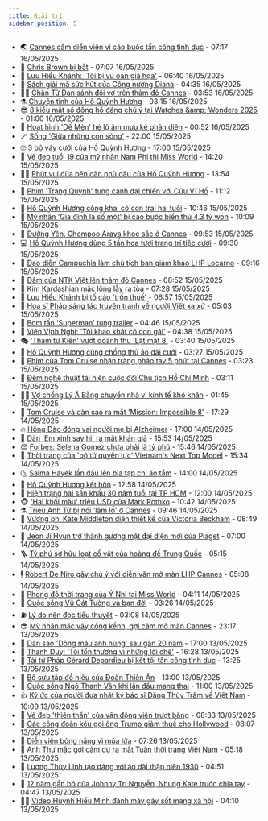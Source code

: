 ```yaml
---
title: Giải trí
sidebar_position: 5
---
```


<!-- vnexpress-giai-tri:START -->
- 🌏 [Cannes cấm diễn viên vì cáo buộc tấn công tình dục](https://vnexpress.net/cannes-cam-dien-vien-vi-cao-buoc-tan-cong-tinh-duc-4886682.html) - 07:17 16/05/2025
- 💫 [Chris Brown bị bắt](https://vnexpress.net/chris-brown-bi-bat-4886797.html) - 07:07 16/05/2025
- 🌮 [Lưu Hiểu Khánh: &#39;Tôi bị vu oan giá họa&#39;](https://vnexpress.net/luu-hieu-khanh-toi-bi-vu-oan-gia-hoa-4886810.html) - 06:40 16/05/2025
- 🧠 [Sách giải mã sức hút của Công nương Diana](https://vnexpress.net/sach-giai-ma-suc-hut-cua-cong-nuong-diana-4882319.html) - 04:35 16/05/2025
- 👨‍🏫 [Chân Tử Đan sánh đôi vợ trên thảm đỏ Cannes](https://vnexpress.net/chan-tu-dan-sanh-doi-vo-tren-tham-do-cannes-4886705.html) - 03:53 16/05/2025
- ⚗️ [Chuyện tình của Hồ Quỳnh Hương](https://vnexpress.net/chuyen-tinh-cua-ho-quynh-huong-4886576.html) - 03:15 16/05/2025
- 😎 [8 kiểu mặt số đồng hồ đáng chú ý tại Watches &amp;amp; Wonders 2025](https://vnexpress.net/8-kieu-mat-so-dong-ho-dang-chu-y-tai-watches-wonders-2025-4885789.html) - 01:00 16/05/2025
- 🫣 [Hoạt hình &#39;Dế Mèn&#39; hé lộ âm mưu kẻ phản diện](https://vnexpress.net/hoat-hinh-de-men-he-lo-am-muu-ke-phan-dien-4886516.html) - 00:52 16/05/2025
- 🪄 [Sống &#39;Giữa những con sóng&#39;](https://vnexpress.net/song-giua-nhung-con-song-4885827.html) - 22:00 15/05/2025
- 🤓 [3 bộ váy cưới của Hồ Quỳnh Hương](https://vnexpress.net/3-bo-vay-cuoi-cua-ho-quynh-huong-4886547.html) - 17:00 15/05/2025
- 🫶 [Vẻ đẹp tuổi 19 của mỹ nhân Nam Phi thi Miss World](https://vnexpress.net/ve-dep-tuoi-19-cua-my-nhan-nam-phi-thi-miss-world-4885956.html) - 14:20 15/05/2025
- 🧑‍🏫 [Phút vui đùa bên dàn phù dâu của Hồ Quỳnh Hương](https://vnexpress.net/phut-vui-dua-ben-dan-phu-dau-cua-ho-quynh-huong-4886537.html) - 13:54 15/05/2025
- 🦄 [Phim &#39;Trạng Quỳnh&#39; tung cảnh đại chiến với Cửu Vĩ Hồ](https://vnexpress.net/phim-trang-quynh-tung-canh-dai-chien-voi-cuu-vi-ho-4886497.html) - 11:12 15/05/2025
- 💫 [Hồ Quỳnh Hương công khai có con trai hai tuổi](https://vnexpress.net/ho-quynh-huong-cong-khai-co-con-trai-hai-tuoi-4886507.html) - 10:46 15/05/2025
- 🎊 [Mỹ nhân &#39;Gia đình là số một&#39; bị cáo buộc biển thủ 4,3 tỷ won](https://vnexpress.net/my-nhan-gia-dinh-la-so-mot-bi-cao-buoc-bien-thu-4-3-ty-won-4886439.html) - 10:09 15/05/2025
- 👹 [Đường Yên, Chompoo Araya khoe sắc ở Cannes](https://vnexpress.net/duong-yen-chompoo-araya-khoe-sac-o-cannes-4886455.html) - 09:53 15/05/2025
- 💻 [Hồ Quỳnh Hương dùng 5 tấn hoa tươi trang trí tiệc cưới](https://vnexpress.net/ho-quynh-huong-dung-5-tan-hoa-tuoi-trang-tri-tiec-cuoi-4886158.html) - 09:30 15/05/2025
- 🤡 [Đạo diễn Campuchia làm chủ tịch ban giám khảo LHP Locarno](https://vnexpress.net/dao-dien-campuchia-lam-chu-tich-ban-giam-khao-lhp-locarno-4886378.html) - 09:16 15/05/2025
- 🥰 [Đầm của NTK Việt lên thảm đỏ Cannes](https://vnexpress.net/dam-cua-ntk-viet-len-tham-do-cannes-4886434.html) - 08:52 15/05/2025
- 🚀 [Kim Kardashian mặc lộng lẫy ra tòa](https://vnexpress.net/kim-kardashian-mac-long-lay-ra-toa-4886236.html) - 07:28 15/05/2025
- 📝 [Lưu Hiểu Khánh bị tố cáo &#39;trốn thuế&#39;](https://vnexpress.net/luu-hieu-khanh-bi-to-cao-tron-thue-4886341.html) - 06:57 15/05/2025
- 🐲 [Họa sĩ Pháp sáng tác truyện tranh về người Việt xa xứ](https://vnexpress.net/hoa-si-phap-sang-tac-truyen-tranh-ve-nguoi-viet-xa-xu-4884628.html) - 05:03 15/05/2025
- 🎃 [Bom tấn &#39;Superman&#39; tung trailer](https://vnexpress.net/bom-tan-superman-tung-trailer-4886226.html) - 04:46 15/05/2025
- 🤠 [Viên Vịnh Nghi: &#39;Tôi khao khát có con gái&#39;](https://vnexpress.net/vien-vinh-nghi-toi-khao-khat-co-con-gai-4886280.html) - 04:38 15/05/2025
- 🎭 [&#39;Thám tử Kiên&#39; vượt doanh thu &#39;Lật mặt 8&#39;](https://vnexpress.net/tham-tu-kien-vuot-doanh-thu-lat-mat-8-4886193.html) - 03:40 15/05/2025
- 🧰 [Hồ Quỳnh Hương cùng chồng thử áo dài cưới](https://vnexpress.net/ho-quynh-huong-cung-chong-thu-ao-dai-cuoi-4886221.html) - 03:27 15/05/2025
- 🦍 [Phim của Tom Cruise nhận tràng pháo tay 5 phút tại Cannes](https://vnexpress.net/phim-cua-tom-cruise-nhan-trang-phao-tay-5-phut-tai-cannes-4886124.html) - 03:23 15/05/2025
- 🌝 [Đêm nghệ thuật tái hiện cuộc đời Chủ tịch Hồ Chí Minh](https://vnexpress.net/dem-nghe-thuat-tai-hien-cuoc-doi-chu-tich-ho-chi-minh-4886087.html) - 03:11 15/05/2025
- 🧑‍💻 [Vợ chồng Lý Á Bằng chuyển nhà vì kinh tế khó khăn](https://vnexpress.net/vo-chong-ly-a-bang-chuyen-nha-vi-kinh-te-kho-khan-4886155.html) - 01:45 15/05/2025
- 🥸 [Tom Cruise và dàn sao ra mắt &#39;Mission: Impossible 8&#39;](https://vnexpress.net/tom-cruise-va-dan-sao-ra-mat-mission-impossible-8-4886090.html) - 17:29 14/05/2025
- 🔥 [Hồng Đào đóng vai người mẹ bị Alzheimer](https://vnexpress.net/hong-dao-dong-vai-nguoi-me-bi-alzheimer-4885850.html) - 17:00 14/05/2025
- 🐎 [Dàn &#39;Em xinh say hi&#39; ra mắt khán giả](https://vnexpress.net/dan-em-xinh-say-hi-ra-mat-khan-gia-4886083.html) - 15:53 14/05/2025
- 😎 [Forbes: Selena Gomez chưa phải là tỷ phú](https://vnexpress.net/forbes-selena-gomez-chua-phai-la-ty-phu-4886039.html) - 15:46 14/05/2025
- 🦄 [Thời trang của &#39;bộ tứ quyền lực&#39; Vietnam&#39;s Next Top Model](https://vnexpress.net/thoi-trang-cua-bo-tu-quyen-luc-vietnam-s-next-top-model-4886069.html) - 15:34 14/05/2025
- 🌜 [Salma Hayek lần đầu lên bìa tạp chí áo tắm](https://vnexpress.net/salma-hayek-lan-dau-len-bia-tap-chi-ao-tam-4885966.html) - 14:00 14/05/2025
- 🚦 [Hồ Quỳnh Hương kết hôn](https://vnexpress.net/ho-quynh-huong-ket-hon-4886059.html) - 12:58 14/05/2025
- 🧐 [Hiện trạng hai sân khấu 30 năm tuổi tại TP HCM](https://vnexpress.net/hien-trang-hai-san-khau-30-nam-tuoi-tai-tp-hcm-4885976.html) - 12:00 14/05/2025
- 🐵 [&#39;Hai khối màu&#39; triệu USD của Mark Rothko](https://vnexpress.net/hai-khoi-mau-trieu-usd-cua-mark-rothko-4886024.html) - 10:42 14/05/2025
- ⚗️ [Triệu Anh Tử bị nói &#39;làm lố&#39; ở Cannes](https://vnexpress.net/trieu-anh-tu-bi-noi-lam-lo-o-cannes-4885882.html) - 09:46 14/05/2025
- 👺 [Vương phi Kate Middleton diện thiết kế của Victoria Beckham](https://vnexpress.net/vuong-phi-kate-middleton-dien-thiet-ke-cua-victoria-beckham-4885943.html) - 08:49 14/05/2025
- 🌊 [Jeon Ji Hyun trở thành gương mặt đại diện mới của Piaget](https://vnexpress.net/jeon-ji-hyun-tro-thanh-guong-mat-dai-dien-moi-cua-piaget-4882643.html) - 07:00 14/05/2025
- 🪜 [Tỷ phú sở hữu loạt cổ vật của hoàng đế Trung Quốc](https://vnexpress.net/ty-phu-so-huu-loat-co-vat-cua-hoang-de-trung-quoc-4885725.html) - 05:15 14/05/2025
- 🕴 [Robert De Niro gây chú ý với diễn văn mở màn LHP Cannes](https://vnexpress.net/robert-de-niro-gay-chu-y-voi-dien-van-mo-man-lhp-cannes-4885623.html) - 05:08 14/05/2025
- 💃 [Phong độ thời trang của Ý Nhi tại Miss World](https://vnexpress.net/phong-do-thoi-trang-cua-y-nhi-tai-miss-world-4885364.html) - 04:11 14/05/2025
- 🦄 [Cuộc sống Vũ Cát Tường và bạn đời](https://vnexpress.net/cuoc-song-vu-cat-tuong-va-ban-doi-4885340.html) - 03:26 14/05/2025
- ⛽️ [Lý do nên đọc tiểu thuyết](https://vnexpress.net/ly-do-nen-doc-tieu-thuyet-4885140.html) - 03:08 14/05/2025
- 😎 [Mỹ nhân mặc váy cồng kềnh, gợi cảm mở màn Cannes](https://vnexpress.net/my-nhan-mac-vay-cong-kenh-goi-cam-mo-man-cannes-4885565.html) - 23:17 13/05/2025
- 🌊 [Dàn sao &#39;Dòng máu anh hùng&#39; sau gần 20 năm](https://vnexpress.net/dan-sao-dong-mau-anh-hung-sau-gan-20-nam-4885477.html) - 17:00 13/05/2025
- 🐲 [Thanh Duy: &#39;Tôi tổn thương vì những lời chê&#39;](https://vnexpress.net/thanh-duy-toi-ton-thuong-vi-nhung-loi-che-4885496.html) - 16:28 13/05/2025
- 💂 [Tài tử Pháp Gérard Depardieu bị kết tội tấn công tình dục](https://vnexpress.net/tai-tu-phap-gerard-depardieu-bi-ket-toi-tan-cong-tinh-duc-4885531.html) - 13:25 13/05/2025
- 🙉 [Bộ sưu tập đồ hiệu của Đoàn Thiên Ân](https://vnexpress.net/bo-suu-tap-do-hieu-cua-doan-thien-an-4884849.html) - 13:00 13/05/2025
- 💪 [Cuộc sống Ngô Thanh Vân khi lần đầu mang thai](https://vnexpress.net/cuoc-song-ngo-thanh-van-khi-lan-dau-mang-thai-4884479.html) - 11:00 13/05/2025
- 👍 [Ký ức của người đưa nhật ký bác sĩ Đặng Thùy Trâm về Việt Nam](https://vnexpress.net/ky-uc-cua-nguoi-dua-nhat-ky-bac-si-dang-thuy-tram-ve-viet-nam-4884634.html) - 10:09 13/05/2025
- 💪 [Vẻ đẹp &#39;thiên thần&#39; của vận động viên trượt băng](https://vnexpress.net/ve-dep-thien-than-cua-van-dong-vien-truot-bang-4885161.html) - 08:33 13/05/2025
- 💄 [Các công đoàn kêu gọi ông Trump giảm thuế cho Hollywood](https://vnexpress.net/cac-cong-doan-keu-goi-ong-trump-giam-thue-cho-hollywood-4885127.html) - 08:07 13/05/2025
- 🦩 [Diễn viên bỏng nặng vì múa lửa](https://vnexpress.net/dien-vien-bong-nang-vi-mua-lua-4885335.html) - 07:26 13/05/2025
- 🥸 [Anh Thư mặc gợi cảm dự ra mắt Tuần thời trang Việt Nam](https://vnexpress.net/anh-thu-mac-goi-cam-du-ra-mat-tuan-thoi-trang-viet-nam-4885164.html) - 05:18 13/05/2025
- 🧰 [Lương Thùy Linh tạo dáng với áo dài thập niên 1930](https://vnexpress.net/luong-thuy-linh-tao-dang-voi-ao-dai-thap-nien-1930-4885185.html) - 04:51 13/05/2025
- 💼 [12 năm gắn bó của Johnny Trí Nguyễn, Nhung Kate trước chia tay](https://vnexpress.net/12-nam-gan-bo-cua-johnny-tri-nguyen-nhung-kate-truoc-chia-tay-4885135.html) - 04:47 13/05/2025
- 🧑‍💻 [Video Huỳnh Hiểu Minh đánh máy gây sốt mạng xã hội](https://vnexpress.net/video-huynh-hieu-minh-danh-may-gay-sot-mang-xa-hoi-4885158.html) - 04:10 13/05/2025<!-- vnexpress-giai-tri:END -->
